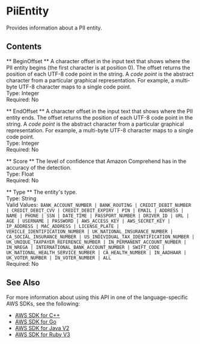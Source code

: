 # PiiEntity<a name="API_PiiEntity"></a>

Provides information about a PII entity\.

## Contents<a name="API_PiiEntity_Contents"></a>

 ** BeginOffset **   <a name="comprehend-Type-PiiEntity-BeginOffset"></a>
A character offset in the input text that shows where the PII entity begins \(the first character is at position 0\)\. The offset returns the position of each UTF\-8 code point in the string\. A *code point* is the abstract character from a particular graphical representation\. For example, a multi\-byte UTF\-8 character maps to a single code point\.  
Type: Integer  
Required: No

 ** EndOffset **   <a name="comprehend-Type-PiiEntity-EndOffset"></a>
A character offset in the input text that shows where the PII entity ends\. The offset returns the position of each UTF\-8 code point in the string\. A *code point* is the abstract character from a particular graphical representation\. For example, a multi\-byte UTF\-8 character maps to a single code point\.  
Type: Integer  
Required: No

 ** Score **   <a name="comprehend-Type-PiiEntity-Score"></a>
The level of confidence that Amazon Comprehend has in the accuracy of the detection\.  
Type: Float  
Required: No

 ** Type **   <a name="comprehend-Type-PiiEntity-Type"></a>
The entity's type\.  
Type: String  
Valid Values:` BANK_ACCOUNT_NUMBER | BANK_ROUTING | CREDIT_DEBIT_NUMBER | CREDIT_DEBIT_CVV | CREDIT_DEBIT_EXPIRY | PIN | EMAIL | ADDRESS | NAME | PHONE | SSN | DATE_TIME | PASSPORT_NUMBER | DRIVER_ID | URL | AGE | USERNAME | PASSWORD | AWS_ACCESS_KEY | AWS_SECRET_KEY | IP_ADDRESS | MAC_ADDRESS | LICENSE_PLATE | VEHICLE_IDENTIFICATION_NUMBER | UK_NATIONAL_INSURANCE_NUMBER | CA_SOCIAL_INSURANCE_NUMBER | US_INDIVIDUAL_TAX_IDENTIFICATION_NUMBER | UK_UNIQUE_TAXPAYER_REFERENCE_NUMBER | IN_PERMANENT_ACCOUNT_NUMBER | IN_NREGA | INTERNATIONAL_BANK_ACCOUNT_NUMBER | SWIFT_CODE | UK_NATIONAL_HEALTH_SERVICE_NUMBER | CA_HEALTH_NUMBER | IN_AADHAAR | UK_VOTER_NUMBER | IN_VOTER_NUMBER | ALL`   
Required: No

## See Also<a name="API_PiiEntity_SeeAlso"></a>

For more information about using this API in one of the language\-specific AWS SDKs, see the following:
+  [AWS SDK for C\+\+](https://docs.aws.amazon.com/goto/SdkForCpp/comprehend-2017-11-27/PiiEntity) 
+  [AWS SDK for Go](https://docs.aws.amazon.com/goto/SdkForGoV1/comprehend-2017-11-27/PiiEntity) 
+  [AWS SDK for Java V2](https://docs.aws.amazon.com/goto/SdkForJavaV2/comprehend-2017-11-27/PiiEntity) 
+  [AWS SDK for Ruby V3](https://docs.aws.amazon.com/goto/SdkForRubyV3/comprehend-2017-11-27/PiiEntity) 